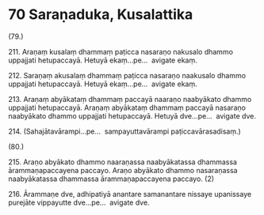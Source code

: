 # 70 Saraṇaduka, Kusalattika

(79.)

211\. Araṇaṃ kusalaṃ dhammaṃ paṭicca nasaraṇo nakusalo dhammo uppajjati hetupaccayā. Hetuyā ekaṃ…pe…  avigate ekaṃ.

212\. Saraṇaṃ akusalaṃ dhammaṃ paṭicca nasaraṇo naakusalo dhammo uppajjati hetupaccayā. Hetuyā ekaṃ…pe…  avigate ekaṃ.

213\. Araṇaṃ abyākataṃ dhammaṃ paccayā naaraṇo naabyākato dhammo uppajjati hetupaccayā. Araṇaṃ abyākataṃ dhammaṃ paccayā nasaraṇo naabyākato dhammo uppajjati hetupaccayā. Hetuyā dve…pe…  avigate dve.

214\. (Sahajātavārampi…pe…  sampayuttavārampi paṭiccavārasadisaṃ.)

(80.)

215\. Araṇo abyākato dhammo naaraṇassa naabyākatassa dhammassa ārammaṇapaccayena paccayo. Araṇo abyākato dhammo nasaraṇassa naabyākatassa dhammassa ārammaṇapaccayena paccayo. (2)

216\. Ārammaṇe dve, adhipatiyā anantare samanantare nissaye upanissaye purejāte vippayutte dve…pe…  avigate dve.
